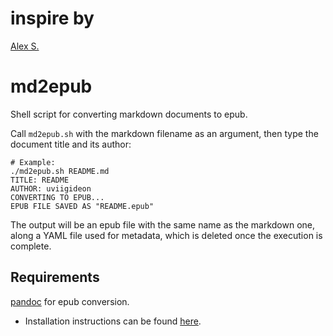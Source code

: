 # inspire by
[Alex S.](https://github.com/alexthe2nd/markdown-to-epub)

# md2epub
Shell script for converting markdown documents to epub. 


Call ```md2epub.sh``` with the markdown filename as an argument, then type the document title and its author:
``` shell
# Example:
./md2epub.sh README.md
TITLE: README
AUTHOR: uviigideon
CONVERTING TO EPUB...
EPUB FILE SAVED AS "README.epub"
```
The output will be an epub file with the same name as the markdown one, along a YAML file used for metadata, which is deleted once the execution is complete.

## Requirements
[pandoc](https://pandoc.org/) for epub conversion. 
* Installation instructions can be found [here](https://pandoc.org/installing.html).
